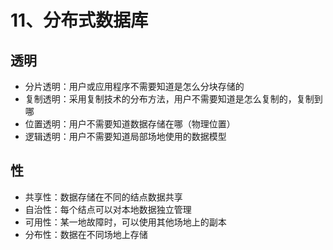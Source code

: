 # 11、分布式数据库

## 透明

- 分片透明：用户或应用程序不需要知道是怎么分块存储的
- 复制透明：采用复制技术的分布方法，用户不需要知道是怎么复制的，复制到哪
- 位置透明：用户不需要知道数据存储在哪（物理位置）
- 逻辑透明：用户不需要知道局部场地使用的数据模型

## 性

- 共享性：数据存储在不同的结点数据共享
- 自治性：每个结点可以对本地数据独立管理
- 可用性：某一地故障时，可以使用其他场地上的副本
- 分布性：数据在不同场地上存储
